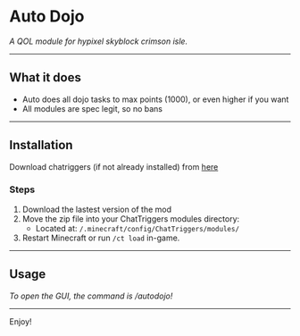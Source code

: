 # Auto Dojo

_A QOL module for hypixel skyblock crimson isle._

---

## What it does
- Auto does all dojo tasks to max points (1000), or even higher if you want
- All modules are spec legit, so no bans
---

## Installation
Download chatriggers (if not already installed) from [here](https://chattriggers.com/)

### Steps

1. Download the lastest version of the mod
2. Move the zip file into your ChatTriggers modules directory:
   - Located at: `/.minecraft/config/ChatTriggers/modules/`
3. Restart Minecraft or run `/ct load` in-game.

---

## Usage

_To open the GUI, the command is /autodojo!_

---

Enjoy!
